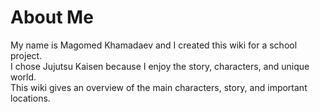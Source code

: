 # About Me

My name is Magomed Khamadaev and I created this wiki for a school project.  
I chose Jujutsu Kaisen because I enjoy the story, characters, and unique world.  
This wiki gives an overview of the main characters, story, and important locations.